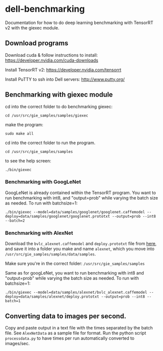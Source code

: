 # dell-benchmarking

Documentation for how to do deep learning benchmarking with TensorRT v2 with the giexec module.

## Download programs
Download cuda & follow instructions to install:
https://developer.nvidia.com/cuda-downloads

Install TensorRT v2:
https://developer.nvidia.com/tensorrt

Install PuTTY to ssh into Dell servers:
http://www.putty.org/

## Benchmarking with giexec module

cd into the correct folder to do benchmarking giexec:
```
cd /usr/src/gie_samples/samples/giexec
```

make the program:
```
sudo make all
```
cd into the correct folder to run the program.
```
cd /usr/src/gie_samples/samples
```
to see the help screen:
```
./bin/giexec
```
### Benchmarking with GoogLeNet 
GoogLeNet is already contained within the TensorRT program. You want to run benchmarking with int8, and "output=prob" while varying the batch size as needed.
To run with batchsize=1:
```
./bin/giexec --model=data/samples/googlenet/googlenet.caffemodel --deploy=data/samples/googlenet/googlenet.prototxt --output=prob --int8 --batch=2
```
### Benchmarking with AlexNet
Download the `bvlc_alexnet.caffemodel` and `deploy.prototxt` file from [here](https://github.com/yczeng/dell-benchmarking), and save it into a folder you make and name `alexnet`, which you move into `/usr/src/gie_samples/samples/data/samples`.

Make sure you're in the correct folder: `/usr/src/gie_samples/samples`

Same as for googLeNet, you want to run benchmarking with int8 and "output=prob" while varying the batch size as needed.
To run with batchsize=1:
```
./bin/giexec --model=data/samples/alexnet/bvlc_alexnet.caffemodel --deploy=data/samples/alexnet/deploy.prototxt --output=prob --int8 --batch=1
```
## Converting data to images per second.
Copy and paste output in a text file with the times separated by the batch file. See `AlexNetData` as a sample file for format.
Run the python script `processdata.py` to have times per run automatically converted to images/sec.

